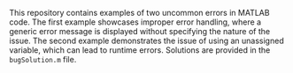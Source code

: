 This repository contains examples of two uncommon errors in MATLAB code. The first example showcases improper error handling, where a generic error message is displayed without specifying the nature of the issue. The second example demonstrates the issue of using an unassigned variable, which can lead to runtime errors.  Solutions are provided in the `bugSolution.m` file.